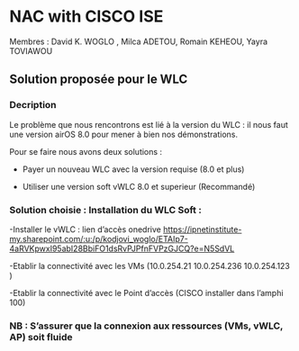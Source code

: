 # NAC with CISCO ISE
Membres : David K. WOGLO , Milca ADETOU, Romain KEHEOU, Yayra TOVIAWOU

##  Solution proposée pour le WLC 

### Decription 

Le problème que nous rencontrons est lié à la version du WLC : il nous faut une version airOS 8.0 pour mener à bien nos démonstrations.

Pour se faire nous avons deux solutions :

- Payer un nouveau WLC avec la version requise (8.0 et plus)

- Utiliser une version soft vWLC 8.0 et superieur (Recommandé)

### Solution choisie : Installation du WLC Soft :

-Installer le vWLC : lien d’accès onedrive https://ipnetinstitute-my.sharepoint.com/:u:/p/kodjovi_woglo/ETAIp7-4aRVKpwxI95abI28BbiFO1dsRvPJPfnFVPzGJCQ?e=N5SdVL

-Etablir la connectivité avec les VMs (10.0.254.21  10.0.254.236 10.0.254.123 )

-Etablir la connectivité avec le Point d’accès (CISCO installer dans l’amphi 100)

### NB : S’assurer que la connexion aux ressources (VMs, vWLC, AP) soit fluide

